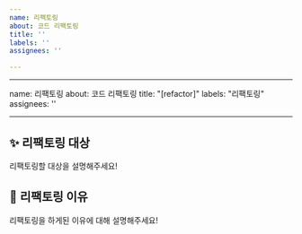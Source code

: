 ```yaml
---
name: 리팩토링
about: 코드 리팩토링
title: ''
labels: ''
assignees: ''

---
```


---
name: 리팩토링
about: 코드 리팩토링
title: "[refactor]"
labels: "리팩토링"
assignees: ''

---

## ✨ 리팩토링 대상
리팩토링할 대상을 설명해주세요!

## 📢 리팩토링 이유
리팩토링을 하게된 이유에 대해 설명해주세요!

<br>
